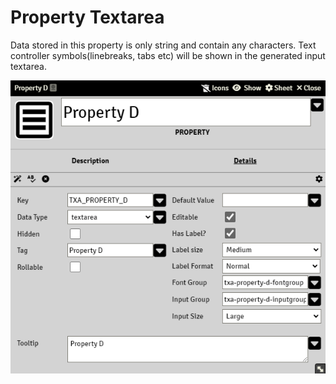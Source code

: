 # Property Textarea

Data stored in this property is only string and contain any characters.
Text controller symbols(linebreaks, tabs etc) will be shown in the generated input textarea.

![](./resources/property_textarea_basic.png)